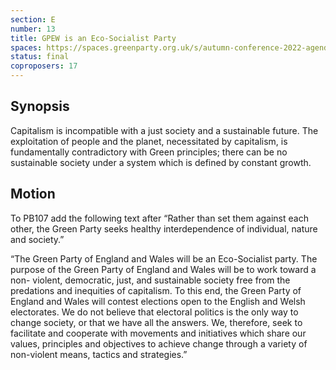 ```yaml
---
section: E
number: 13
title: GPEW is an Eco-Socialist Party
spaces: https://spaces.greenparty.org.uk/s/autumn-conference-2022-agenda-forum/?contentId=98641
status: final
coproposers: 17
---
```

## Synopsis
Capitalism is incompatible with a just society and a sustainable future. The exploitation of people and the planet, necessitated by capitalism, is fundamentally contradictory with Green principles; there can be no sustainable society under a system which is defined by constant growth.

## Motion
To PB107 add the following text after “Rather than set them against each other, the Green Party seeks healthy interdependence of individual, nature and society.”

“The Green Party of England and Wales will be an Eco-Socialist party. The purpose of the Green Party of England and Wales will be to work toward a non- violent, democratic, just, and sustainable society free from the predations and inequities of capitalism. To this end, the Green Party of England and Wales will contest elections open to the English and Welsh electorates. We do not believe that electoral politics is the only way to change society, or that we have all the answers. We, therefore, seek to facilitate and cooperate with movements and initiatives which share our values, principles and objectives to achieve change through a variety of non-violent means, tactics and strategies.”
